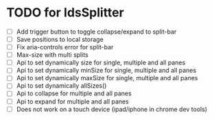 # TODO for IdsSplitter

 - [ ] Add trigger button to toggle collapse/expand to split-bar
 - [ ] Save positions to local storage
 - [ ] Fix aria-controls error for split-bar
 - [ ] Max-size with multi splits
 - [ ] Api to set dynamically size for single, multiple and all panes
 - [ ] Api to set dynamically minSize for single, multiple and all panes
 - [ ] Api to set dynamically maxSize for single, multiple and all panes
 - [ ] Api to set dynamically allSizes()
 - [ ] Api to collapse for multiple and all panes
 - [ ] Api to expand for multiple and all panes
 - [ ] Does not work on a touch device (ipad/iphone in chrome dev tools)
